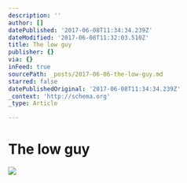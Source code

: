 ```yaml
---
description: ''
author: []
datePublished: '2017-06-08T11:34:34.239Z'
dateModified: '2017-06-08T11:32:03.510Z'
title: The low guy
publisher: {}
via: {}
inFeed: true
sourcePath: _posts/2017-06-06-the-low-guy.md
starred: false
datePublishedOriginal: '2017-06-08T11:34:34.239Z'
_context: 'http://schema.org'
_type: Article

---
```

# The low guy
![](https://the-grid-user-content.s3-us-west-2.amazonaws.com/b063cdcf-068e-409c-94f2-0bab771bcaef.jpg)